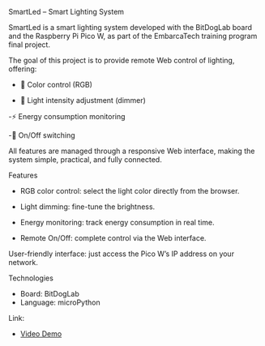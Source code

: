 SmartLed – Smart Lighting System

SmartLed is a smart lighting system developed with the BitDogLab board and the Raspberry Pi Pico W, as part of the EmbarcaTech training program final project.

The goal of this project is to provide remote Web control of lighting, offering:

- 🌈 Color control (RGB)

- 🔆 Light intensity adjustment (dimmer)

-⚡ Energy consumption monitoring

-🔌 On/Off switching

All features are managed through a responsive Web interface, making the system simple, practical, and fully connected.

 Features

- RGB color control: select the light color directly from the browser.

- Light dimming: fine-tune the brightness.

- Energy monitoring: track energy consumption in real time.

- Remote On/Off: complete control via the Web interface.

User-friendly interface: just access the Pico W’s IP address on your network.

Technologies

- Board: BitDogLab
- Language: microPython

Link:

- [Video Demo](https://youtu.be/EQyxhFULCKw)
